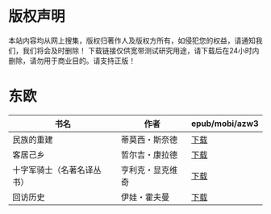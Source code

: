 # 版权声明

本站内容均从网上搜集，版权归著作人及版权方所有，如侵犯您的权益，请通知我们，我们将会及时删除！ 下载链接仅供宽带测试研究用途，请下载后在24小时内删除，请勿用于商业目的。请支持正版！

# 东欧

| 书名 | 作者 | epub/mobi/azw3 |
| --- | --- | --- |
| 民族的重建 | 蒂莫西・斯奈德 | [下载](https://url89.ctfile.com/f/31084289-1375511398-d8e38f?p=8866) |
| 客居己乡 | 哲尔吉・康拉德 | [下载](https://url89.ctfile.com/f/31084289-1356995098-63b0d5?p=8866) |
| 十字军骑士（名著名译丛书） | 亨利克・显克维奇 | [下载](https://url89.ctfile.com/f/31084289-1357034416-c53e79?p=8866) |
| 回访历史 | 伊娃・霍夫曼 | [下载](https://url89.ctfile.com/f/31084289-1357023670-9aac87?p=8866) |
